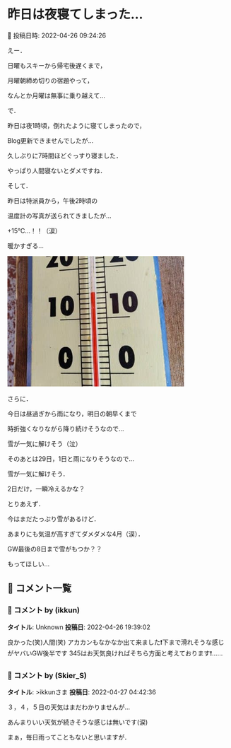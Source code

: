 # 昨日は夜寝てしまった…

📅 投稿日時: 2022-04-26 09:24:26

えー．


日曜もスキーから帰宅後遅くまで，


月曜朝締め切りの宿題やって，


なんとか月曜は無事に乗り越えて…





で．


昨日は夜1時頃，倒れたように寝てしまったので，


Blog更新できませんでしたが…


久しぶりに7時間ほどぐっすり寝ました．


やっぱり人間寝ないとダメですね．





そして．


昨日は特派員から，午後2時頃の


温度計の写真が送られてきましたが…


+15℃…！！（涙）


暖かすぎる…




![5c50c738c2f52cfeb4c6bc2b2de5e2ca.jpg](images/5c50c738c2f52cfeb4c6bc2b2de5e2ca.jpg)







さらに．


今日は昼過ぎから雨になり，明日の朝早くまで


時折強くなりながら降り続けそうなので…


雪が一気に解けそう（泣）





そのあとは29日，1日と雨になりそうなので…


雪が一気に解けそう．


2日だけ，一瞬冷えるかな？





とりあえず．


今はまだたっぷり雪があるけど．


あまりにも気温が高すぎてダメダメな4月（涙）．


GW最後の8日まで雪がもつか？？


もってほしい…

## 💬 コメント一覧

### 💬 コメント by (ikkun)
**タイトル**: Unknown
**投稿日**: 2022-04-26 19:39:02

良かった(笑)人間(笑)   アカカンもなかなか出て来ました❗下まで滑れそうな感じがヤバいGW後半です 345はお天気良ければそちら方面と考えております❗……

### 💬 コメント by (Skier_S)
**タイトル**: >ikkunさま
**投稿日**: 2022-04-27 04:42:36

３，４，５日の天気はまだわかりませんが…

あんまりいい天気が続きそうな感じは無いです(涙)

まぁ，毎日雨ってこともないと思いますが．

